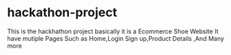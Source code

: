 # hackathon-project
This is the hackhathon project basically it is a Ecommerce Shoe Website 
It have mutiple Pages Such as Home,Login Sign up,Product Details ,And Many more
